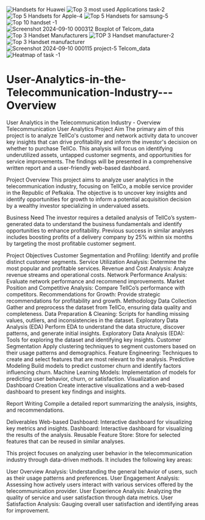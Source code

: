 ![Handsets for Huawei](https://github.com/user-attachments/assets/ce0de30b-37c8-44bb-8fa7-a49527458d22)
![Top 3 most used Applications task-2](https://github.com/user-attachments/assets/77db07be-dfaa-4185-a234-b9be7e7e875c)
![Top 5 Handsets for Apple-4](https://github.com/user-attachments/assets/a2e562d4-3cdb-4c11-bd0b-f8caaac3f0cc)
![Top 5 Handsets for samsung-5](https://github.com/user-attachments/assets/aa4943cf-bd9d-4b72-afda-c3bf2f63f759)
![Top 10 handset -1](https://github.com/user-attachments/assets/4bf67223-6e22-45bd-966b-80b7fb48e0e5)
![Screenshot 2024-09-10 000312 Boxplot of Telcom_data](https://github.com/user-attachments/assets/d5aa69ce-1857-408d-8469-52c0344b2dca)
![Top 3 Handset Manufacturers](https://github.com/user-attachments/assets/17bf82a8-2e39-4443-b98b-aa2e2ec91e15)
![TOP 3 Handset manufacturer-2](https://github.com/user-attachments/assets/68b5b891-706a-448e-9746-190d1c58238a)
![Top 3 Handset manufacturer](https://github.com/user-attachments/assets/8193e0aa-9c7a-4b82-a7b5-a7a7f7e35cff)
![Screenshot 2024-09-10 000115 project-5 Telcom_data](https://github.com/user-attachments/assets/5114a82a-e0f4-4400-b5dc-eaebaabbb722)
![Heatmap of task -1](https://github.com/user-attachments/assets/1ccf640c-c3c5-4595-baab-5bc2b9ab6478)
# User-Analytics-in-the-Telecommunication-Industry---Overview
User Analytics in the Telecommunication Industry - Overview
Telecommunication User Analytics
Project Aim
The primary aim of this project is to analyze TellCo's customer and network activity data to uncover key insights that can drive profitability and inform the investor's decision on whether to purchase TellCo. This analysis will focus on identifying underutilized assets, untapped customer segments, and opportunities for service improvements. The findings will be presented in a comprehensive written report and a user-friendly web-based dashboard.

Project Overview
This project aims to analyze user analytics in the telecommunication industry, focusing on TellCo, a mobile service provider in the Republic of Pefkakia. The objective is to uncover key insights and identify opportunities for growth to inform a potential acquisition decision by a wealthy investor specializing in undervalued assets.

Business Need
The investor requires a detailed analysis of TellCo’s system-generated data to understand the business fundamentals and identify opportunities to enhance profitability. Previous success in similar analyses includes boosting profits of a delivery company by 25% within six months by targeting the most profitable customer segment.

Project Objectives
Customer Segmentation and Profiling: Identify and profile distinct customer segments.
Service Utilization Analysis: Determine the most popular and profitable services.
Revenue and Cost Analysis: Analyze revenue streams and operational costs.
Network Performance Analysis: Evaluate network performance and recommend improvements.
Market Position and Competitive Analysis: Compare TellCo’s performance with competitors.
Recommendations for Growth: Provide strategic recommendations for profitability and growth.
Methodology
Data Collection Gather and preprocess the dataset from TellCo, ensuring data quality and completeness.
Data Preparation & Cleaning: Scripts for handling missing values, outliers, and inconsistencies in the dataset.
Exploratory Data Analysis (EDA) Perform EDA to understand the data structure, discover patterns, and generate initial insights.
Exploratory Data Analysis (EDA): Tools for exploring the dataset and identifying key insights.
Customer Segmentation Apply clustering techniques to segment customers based on their usage patterns and demographics.
Feature Engineering: Techniques to create and select features that are most relevant to the analysis.
Predictive Modeling Build models to predict customer churn and identify factors influencing churn.
Machine Learning Models: Implementation of models for predicting user behavior, churn, or satisfaction.
Visualization and Dashboard Creation Create interactive visualizations and a web-based dashboard to present key findings and insights.

Report Writing Compile a detailed report summarizing the analysis, insights, and recommendations.

Deliverables
Web-based Dashboard: Interactive dashboard for visualizing key metrics and insights.
Dashboard: Interactive dashboard for visualizing the results of the analysis.
Reusable Feature Store: Store for selected features that can be reused in similar analyses.

This project focuses on analyzing user behavior in the telecommunication industry through data-driven methods. It includes the following key areas:

User Overview Analysis: Understanding the general behavior of users, such as their usage patterns and preferences.
User Engagement Analysis: Assessing how actively users interact with various services offered by the telecommunication provider.
User Experience Analysis: Analyzing the quality of service and user satisfaction through data metrics.
User Satisfaction Analysis: Gauging overall user satisfaction and identifying areas for improvement.


